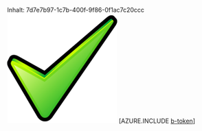 Inhalt: 7d7e7b97-1c7b-400f-9f86-0f1ac7c20ccc![Bild](7e100676-8bc3-4ac1-8c32-8f6c5736a18d.png)
[AZURE.INCLUDE [b-token](a2f6f999-34e8-430b-883b-139c1ce88d42.md)]
